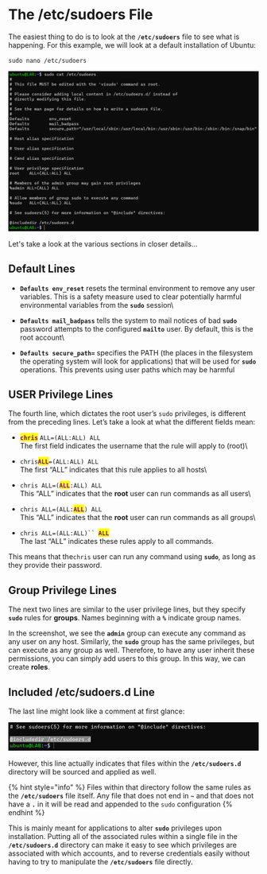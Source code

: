 # The /etc/sudoers File

The easiest thing to do is to look at the **`/etc/sudoers`** file to see what is happening. For this example, we will look at a default installation of Ubuntu:

```
sudo nano /etc/sudoers
```

![A default /etc/sudoers file in Ubuntu](<../../../../../../../.gitbook/assets/image (33).png>)

Let's take a look at the various sections in closer details...

## Default Lines

* **`Defaults env_reset`** resets the terminal environment to remove any user variables. This is a safety measure used to clear potentially harmful environmental variables from the **`sudo`** session\

* **`Defaults mail_badpass`** tells the system to mail notices of bad **`sudo`** password attempts to the configured **`mailto`** user. By default, this is the root account\

* **`Defaults secure_path=`** specifies the PATH (the places in the filesystem the operating system will look for applications) that will be used for **`sudo`** operations. This prevents using user paths which may be harmful

## USER Privilege Lines

The fourth line, which dictates the root user’s `sudo` privileges, is different from the preceding lines. Let’s take a look at what the different fields mean:

* <mark style="color:purple;">**`chris`**</mark> `ALL=(ALL:ALL) ALL`\
  The first field indicates the username that the rule will apply to (root)\

* `chris`<mark style="color:purple;">**`ALL`**</mark>`=(ALL:ALL) ALL`\
  The first “ALL” indicates that this rule applies to all hosts\

* `chris ALL=(`<mark style="color:purple;">**`ALL`**</mark>`:ALL) ALL`\
  This “ALL” indicates that the **root** user can run commands as all users\

* `chris ALL=(ALL:`<mark style="color:purple;">**`ALL`**</mark>`) ALL`\
  This “ALL” indicates that the **root** user can run commands as all groups\

* `chris ALL=(ALL:ALL)`` `<mark style="color:purple;">**`ALL`**</mark>\
  The last “ALL” indicates these rules apply to all commands.

This means that the`chris` user can run any command using **`sudo`**, as long as they provide their password.

###

## Group Privilege Lines

The next two lines are similar to the user privilege lines, but they specify **`sudo`** rules for **groups**. Names beginning with a **`%`** indicate group names.

In the screenshot, we see the **`admin`** group can execute any command as any user on any host. Similarly, the **`sudo`** group has the same privileges, but can execute as any group as well. Therefore, to have any user inherit these permissions, you can simply add users to this group. In this way, we can create **roles**.

##

## **Included /etc/sudoers.d Line**

The last line might look like a comment at first glance:

![Excerpt from the /etc/sudoers file regarding includes](<../../../../../../../.gitbook/assets/image (147).png>)

However, this line actually indicates that files within the **`/etc/sudoers.d`** directory will be sourced and applied as well.

{% hint style="info" %}
Files within that directory follow the same rules as the **`/etc/sudoers`** file itself. Any file that does not end in **`~`** and that does not have a **`.`** in it will be read and appended to the `sudo` configuration
{% endhint %}

This is mainly meant for applications to alter **`sudo`** privileges upon installation. Putting all of the associated rules within a single file in the **`/etc/sudoers.d`** directory can make it easy to see which privileges are associated with which accounts, and to reverse credentials easily without having to try to manipulate the **`/etc/sudoers`** file directly.
